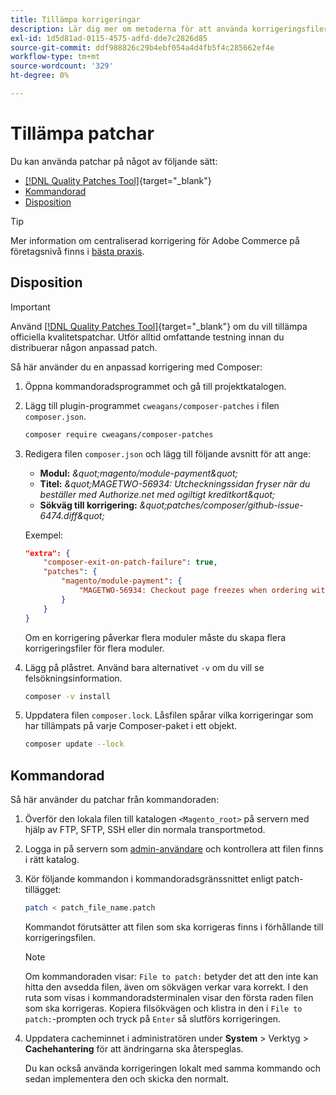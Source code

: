 ```yaml
---
title: Tillämpa korrigeringar
description: Lär dig mer om metoderna för att använda korrigeringsfiler i ett Adobe Commerce-projekt.
exl-id: 1d5d81ad-0115-4575-adfd-dde7c2826d85
source-git-commit: ddf988826c29b4ebf054a4d4fb5f4c285662ef4e
workflow-type: tm+mt
source-wordcount: '329'
ht-degree: 0%

---
```


# Tillämpa patchar

Du kan använda patchar på något av följande sätt:

- [[!DNL Quality Patches Tool]](https://experienceleague.adobe.com/tools/commerce-quality-patches/index.html?lang=sv-SE){target="_blank"}
- [Kommandorad](../patches/apply.md#command-line)
- [Disposition](../patches/apply.md#composer)


>[!TIP]
>
>Mer information om centraliserad korrigering för Adobe Commerce på företagsnivå finns i [bästa praxis](../../implementation-playbook/best-practices/maintenance/patching-at-scale.md).

## Disposition

>[!IMPORTANT]
>
>Använd [[!DNL Quality Patches Tool]](https://experienceleague.adobe.com/tools/commerce-quality-patches/index.html?lang=sv-SE){target="_blank"} om du vill tillämpa officiella kvalitetspatchar. Utför alltid omfattande testning innan du distribuerar någon anpassad patch.

Så här använder du en anpassad korrigering med Composer:

1. Öppna kommandoradsprogrammet och gå till projektkatalogen.
1. Lägg till plugin-programmet `cweagans/composer-patches` i filen `composer.json`.

   ```bash
   composer require cweagans/composer-patches
   ```

1. Redigera filen `composer.json` och lägg till följande avsnitt för att ange:
   - **Modul:** *\&quot;magento/module-payment\&quot;*
   - **Titel:** *\&quot;MAGETWO-56934: Utcheckningssidan fryser när du beställer med Authorize.net med ogiltigt kreditkort\&quot;*
   - **Sökväg till korrigering:** *\&quot;patches/composer/github-issue-6474.diff\&quot;*

   Exempel:

   ```json
   "extra": {
       "composer-exit-on-patch-failure": true,
       "patches": {
           "magento/module-payment": {
               "MAGETWO-56934: Checkout page freezes when ordering with Authorize.net with invalid credit card": "patches/composer/github-issue-6474.diff"
           }
       }
   }
   ```

   Om en korrigering påverkar flera moduler måste du skapa flera korrigeringsfiler för flera moduler.

1. Lägg på plåstret. Använd bara alternativet `-v` om du vill se felsökningsinformation.

   ```bash
   composer -v install
   ```

1. Uppdatera filen `composer.lock`. Låsfilen spårar vilka korrigeringar som har tillämpats på varje Composer-paket i ett objekt.

   ```bash
   composer update --lock
   ```

## Kommandorad

Så här använder du patchar från kommandoraden:

1. Överför den lokala filen till katalogen `<Magento_root>` på servern med hjälp av FTP, SFTP, SSH eller din normala transportmetod.
1. Logga in på servern som [admin-användare](../../configuration/cli/config-cli.md#prerequisites) och kontrollera att filen finns i rätt katalog.
1. Kör följande kommandon i kommandoradsgränssnittet enligt patch-tillägget:

   ```bash
   patch < patch_file_name.patch
   ```

   Kommandot förutsätter att filen som ska korrigeras finns i förhållande till korrigeringsfilen.

   >[!NOTE]
   >
   >Om kommandoraden visar: `File to patch:` betyder det att den inte kan hitta den avsedda filen, även om sökvägen verkar vara korrekt. I den ruta som visas i kommandoradsterminalen visar den första raden filen som ska korrigeras. Kopiera filsökvägen och klistra in den i `File to patch:`-prompten och tryck på `Enter` så slutförs korrigeringen.

1. Uppdatera cacheminnet i administratören under **System** > Verktyg > **Cachehantering** för att ändringarna ska återspeglas.

   Du kan också använda korrigeringen lokalt med samma kommando och sedan implementera den och skicka den normalt.
